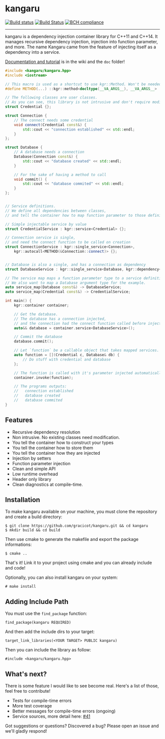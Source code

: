 kangaru
=======

[![Build status](https://ci.appveyor.com/api/projects/status/8gv9iapt3g7mgc4l?svg=true)](https://ci.appveyor.com/project/gracicot/kangaru)
[![Build Status](https://travis-ci.org/gracicot/kangaru.svg?branch=dev-4.0.x)](https://travis-ci.org/gracicot/kangaru)
[![BCH compliance](https://bettercodehub.com/edge/badge/gracicot/kangaru?branch=master)](https://bettercodehub.com/)

-----

kangaru is a dependency injection container library for C++11 and C++14.
It manages recursive dependency injection, injection into function parameter, and more.
The name Kangaru came from the feature of injecting itself as a dependency into a service.

[Documentation and tutorial](https://github.com/gracicot/kangaru/wiki) is in the wiki and the `doc` folder!

```c++
#include <kangaru/kangaru.hpp>
#include <iostream>

// This macro is used as a shortcut to use kgr::Method. Won't be needed in C++17
#define METHOD(...) ::kgr::method<decltype(__VA_ARGS__), __VA_ARGS__>

// The following classes are user classes.
// As you can see, this library is not intrusive and don't require modifications
struct Credential {};

struct Connection {
	// The connect needs some credential
	void connect(Credential const&) {
		std::cout << "connection established" << std::endl;
	}
};

struct Database {
	// A database needs a connection
	Database(Connection const&) {
		std::cout << "database created" << std::endl;
	}

	// For the sake of having a method to call
	void commit() {
		std::cout << "database commited" << std::endl;
	}
};


// Service definitions.
// We define all dependencies between classes,
// and tell the container how to map function parameter to those definitions.

// Simple injectable service by value
struct CredentialService : kgr::service<Credential> {};

// Connection service is single,
// and need the connect function to be called on creation
struct ConnectionService : kgr::single_service<Connection>,
	kgr::autocall<METHOD(&Connection::connect)> {};


// Database is also a single, and has a connection as dependency
struct DatabaseService : kgr::single_service<Database, kgr::dependency<ConnectionService>> {};

// The service map maps a function parameter type to a service definition
// We also want to map a Database argument type for the example.
auto service_map(Database const&) -> DatabaseService;
auto service_map(Credential const&) -> CredentialService;

int main() {
	kgr::container container;

	// Get the database.
	// The database has a connection injected,
	// and the connection had the connect function called before injection.
	auto&& database = container.service<DatabaseService>();

	// Commit the database
	database.commit();

	// Let `function` be a callable object that takes mapped services.
	auto function = [](Credential c, Database& db) {
		// Do stuff with credential and database
	};

	// The function is called with it's parameter injected automatically.
	container.invoke(function);

	// The programs outputs:
	//   connection established
	//   database created
	//   database commited
}

```

Features
--------

 * Recursive dependency resolution
 * Non intrusive. No existing classes need modification.
 * You tell the container how to construct your types
 * You tell the container how to store them
 * You tell the container how they are injected
 * Injection by setters
 * Function parameter injection
 * Clean and simple API
 * Low runtime overhead
 * Header only library
 * Clean diagnostics at compile-time.

Installation
------------
To make kangaru available on your machine, you must clone the repository and create a build directory:

    $ git clone https://github.com/gracicot/kangaru.git && cd kangaru
    $ mkdir build && cd build

Then use cmake to generate the makefile and export the package informations:

    $ cmake ..

That's it! Link it to your project using cmake and you can already include and code!

Optionally, you can also install kangaru on your system:

    # make install

Adding Include Path
-------------------

You must use the `find_package` function: 

    find_package(kangaru REQUIRED)

And then add the include dirs to your target:

    target_link_libraries(<YOUR TARGET> PUBLIC kangaru)

Then you can include the library as follow:

    #include <kangaru/kangaru.hpp>

What's next?
------------

There is some feature I would like to see become real. Here's a list of those,
feel free to contribute!

 * Tests for compile-time errors
 * More test coverage
 * Better messages for compile-time errors (ongoing)
 * Service sources, more detail here: [#41](https://github.com/gracicot/kangaru/issues/41)

Got suggestions or questions? Discovered a bug? Please open an issue and we'll gladly respond!
